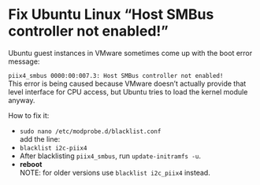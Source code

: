# Fix Ubuntu Linux “Host SMBus controller not enabled!”

Ubuntu guest instances in VMware sometimes come up with the boot error message:

`piix4_smbus 0000:00:007.3: Host SMBus controller not enabled!`<br>
This error is being caused because VMware doesn’t actually provide that level interface for CPU access, but Ubuntu tries to load the kernel module anyway.

How to fix it:

* `sudo nano /etc/modprobe.d/blacklist.conf`<br>
add the line:
* `blacklist i2c-piix4`<br>
* After blacklisting `piix4_smbus`, run `update-initramfs -u`.
* **reboot**<br>
NOTE: for older versions use `blacklist i2c_piix4` instead.
